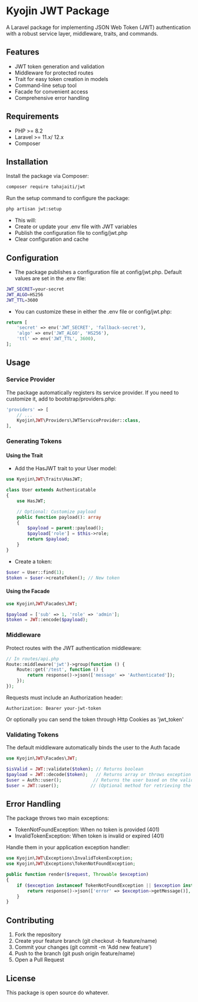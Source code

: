 # Kyojin JWT Package

A Laravel package for implementing JSON Web Token (JWT) authentication with a robust service layer, middleware, traits, and commands.

## Features

- JWT token generation and validation
- Middleware for protected routes
- Trait for easy token creation in models
- Command-line setup tool
- Facade for convenient access
- Comprehensive error handling

## Requirements

- PHP >= 8.2
- Laravel >= 11.x/ 12.x
- Composer

## Installation

Install the package via Composer:

``` bash
composer require tahajaiti/jwt
```

Run the setup command to configure the package:

``` bash
php artisan jwt:setup
```

- This will:
- Create or update your .env file with JWT variables
- Publish the configuration file to config/jwt.php
- Clear configuration and cache

## Configuration

- The package publishes a configuration file at config/jwt.php. Default values are set in the .env file:

``` bash
JWT_SECRET=your-secret
JWT_ALGO=HS256
JWT_TTL=3600
```

- You can customize these in either the .env file or config/jwt.php:

``` php
return [
    'secret' => env('JWT_SECRET', 'fallback-secret'),
    'algo' => env('JWT_ALGO', 'HS256'),
    'ttl' => env('JWT_TTL', 3600),
];
```

## Usage

### Service Provider

The package automatically registers its service provider. If you need to customize it, add to bootstrap/providers.php:

``` php
'providers' => [
    // ...
    Kyojin\JWT\Providers\JWTServiceProvider::class,
],
```

### Generating Tokens

#### Using the Trait

- Add the HasJWT trait to your User model:

```php
use Kyojin\JWT\Traits\HasJWT;

class User extends Authenticatable
{
    use HasJWT;

    // Optional: Customize payload
    public function payload(): array
    {
        $payload = parent::payload();
        $payload['role'] = $this->role;
        return $payload;
    }
}
```

- Create a token:

```php
$user = User::find(1);
$token = $user->createToken(); // New token
```

#### Using the Facade

```php
use Kyojin\JWT\Facades\JWT;

$payload = ['sub' => 1, 'role' => 'admin'];
$token = JWT::encode($payload);
```

### Middleware

Protect routes with the JWT authentication middleware:

```php
// In routes/api.php
Route::middleware('jwt')->group(function () {
    Route::get('/test', function () {
        return response()->json(['message' => 'Authenticated']);
    });
});
```

Requests must include an Authorization header:

```text
Authorization: Bearer your-jwt-token
```

Or optionally you can send the token through Http Cookies as 'jwt_token'

### Validating Tokens

The default middleware automatically binds the user to the Auth facade

```php
use Kyojin\JWT\Facades\JWT;

$isValid = JWT::validate($token); // Returns boolean
$payload = JWT::decode($token);   // Returns array or throws exception
$user = Auth::user();            // Returns the user based on the validated token 
$user = JWT::user();            // (Optional method for retrieving the user)
```

## Error Handling

The package throws two main exceptions:

- TokenNotFoundException: When no token is provided (401)
- InvalidTokenException: When token is invalid or expired (401)

Handle them in your application exception handler:

```php
use Kyojin\JWT\Exceptions\InvalidTokenException;
use Kyojin\JWT\Exceptions\TokenNotFoundException;

public function render($request, Throwable $exception)
{
    if ($exception instanceof TokenNotFoundException || $exception instanceof InvalidTokenException) {
        return response()->json(['error' => $exception->getMessage()], 401);
    }
}
```

## Contributing

1. Fork the repository
2. Create your feature branch (git checkout -b feature/name)
3. Commit your changes (git commit -m 'Add new feature')
4. Push to the branch (git push origin feature/name)
5. Open a Pull Request

## License

This package is open source do whatever.
